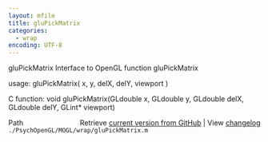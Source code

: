 ```yaml
---
layout: mfile
title: gluPickMatrix
categories:
  - wrap
encoding: UTF-8
---
```


gluPickMatrix  Interface to OpenGL function gluPickMatrix

usage:  gluPickMatrix( x, y, delX, delY, viewport )

C function:  void gluPickMatrix(GLdouble x, GLdouble y, GLdouble delX, GLdouble delY, GLint\* viewport)


<div class="code_header" style="text-align:right;">
  <span style="float:left;">Path&nbsp;&nbsp;</span> <span class="counter">Retrieve <a href=
  "https://raw.github.com/Psychtoolbox-3/Psychtoolbox-3/beta/./PsychOpenGL/MOGL/wrap/gluPickMatrix.m">current version from GitHub</a> | View <a href=
  "https://github.com/Psychtoolbox-3/Psychtoolbox-3/commits/beta/./PsychOpenGL/MOGL/wrap/gluPickMatrix.m">changelog</a></span>
</div>
<div class="code">
  <code>./PsychOpenGL/MOGL/wrap/gluPickMatrix.m</code>
</div>

